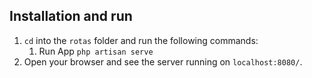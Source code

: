 ## Installation and run

1. `cd` into the `rotas` folder and run the following commands:
    1. Run App `php artisan serve`
2. Open your browser and see the server running on `localhost:8080/`.

